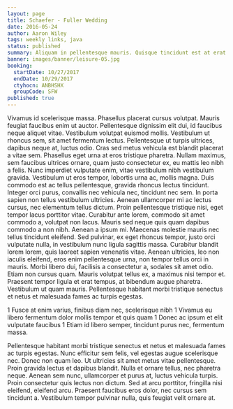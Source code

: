```yaml
---
layout: page
title: Schaefer - Fuller Wedding
date: 2016-05-24
author: Aaron Wiley
tags: weekly links, java
status: published
summary: Aliquam in pellentesque mauris. Quisque tincidunt est at erat consequat.
banner: images/banner/leisure-05.jpg
booking:
  startDate: 10/27/2017
  endDate: 10/29/2017
  ctyhocn: ANBHSHX
  groupCode: SFW
published: true
---
```

Vivamus id scelerisque massa. Phasellus placerat cursus volutpat. Mauris feugiat faucibus enim ut auctor. Pellentesque dignissim elit dui, id faucibus neque aliquet vitae. Vestibulum volutpat euismod mollis. Vestibulum ut rhoncus sem, sit amet fermentum lectus. Pellentesque ut turpis ultrices, dapibus neque at, luctus odio. Cras sed metus vehicula est blandit placerat a vitae sem. Phasellus eget urna at eros tristique pharetra. Nullam maximus, sem faucibus ultrices ornare, quam justo consectetur ex, eu mattis leo nibh a felis. Nunc imperdiet vulputate enim, vitae vestibulum nibh vestibulum gravida. Vestibulum ut eros tempor, lobortis urna ac, mollis magna. Duis commodo est ac tellus pellentesque, gravida rhoncus lectus tincidunt. Integer orci purus, convallis nec vehicula nec, tincidunt nec sem. In porta sapien non tellus vestibulum ultricies.
Aenean ullamcorper mi ac lectus cursus, nec elementum tellus dictum. Proin pellentesque tristique nisi, eget tempor lacus porttitor vitae. Curabitur ante lorem, commodo sit amet commodo a, volutpat non lacus. Mauris sed neque quis quam dapibus commodo a non nibh. Aenean a ipsum mi. Maecenas molestie mauris nec tellus tincidunt eleifend. Sed pulvinar, ex eget rhoncus tempor, justo orci vulputate nulla, in vestibulum nunc ligula sagittis massa. Curabitur blandit lorem lorem, quis laoreet sapien venenatis vitae. Aenean ultricies, leo non iaculis eleifend, eros enim pellentesque urna, non tempor tellus orci in mauris. Morbi libero dui, facilisis a consectetur a, sodales sit amet odio. Etiam non cursus quam. Mauris volutpat tellus ex, a maximus nisi tempor et. Praesent tempor ligula et erat tempus, at bibendum augue pharetra. Vestibulum ut quam mauris. Pellentesque habitant morbi tristique senectus et netus et malesuada fames ac turpis egestas.

1 Fusce at enim varius, finibus diam nec, scelerisque nibh
1 Vivamus eu libero fermentum dolor mollis tempor et quis quam
1 Donec ac ipsum et elit vulputate faucibus
1 Etiam id libero semper, tincidunt purus nec, fermentum massa.

Pellentesque habitant morbi tristique senectus et netus et malesuada fames ac turpis egestas. Nunc efficitur sem felis, vel egestas augue scelerisque nec. Donec non quam leo. Ut ultricies sit amet metus vitae pellentesque. Proin gravida lectus et dapibus blandit. Nulla et ornare tellus, nec pharetra neque. Aenean sem nunc, ullamcorper et purus at, luctus vehicula turpis. Proin consectetur quis lectus non dictum. Sed at arcu porttitor, fringilla nisi eleifend, eleifend arcu. Praesent faucibus eros dolor, nec cursus sem tincidunt a. Vestibulum tempor pulvinar nulla, quis feugiat velit ornare at.
